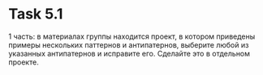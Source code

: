 # Task 5.1
1 часть: в материалах группы находится проект, в котором приведены примеры нескольких паттернов и антипатернов, выберите любой из указанных антипатернов и исправите его. Сделайте это в отдельном проекте.